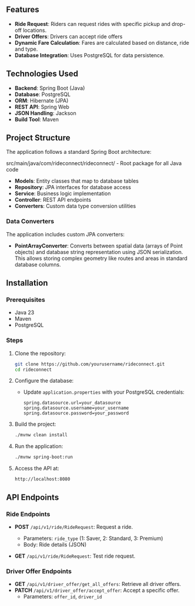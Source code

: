 ## Features
- **Ride Request**: Riders can request rides with specific pickup and drop-off locations.
- **Driver Offers**: Drivers can accept ride offers
- **Dynamic Fare Calculation**: Fares are calculated based on distance, ride and type.
- **Database Integration**: Uses PostgreSQL for data persistence.

## Technologies Used
- **Backend**: Spring Boot (Java)
- **Database**: PostgreSQL
- **ORM**: Hibernate (JPA)
- **REST API**: Spring Web
- **JSON Handling**: Jackson
- **Build Tool**: Maven

## Project Structure
The application follows a standard Spring Boot architecture:

src/main/java/com/rideconnect/rideconnect/ - Root package for all Java code

- **Models**: Entity classes that map to database tables
- **Repository**: JPA interfaces for database access
- **Service**: Business logic implementation 
- **Controller**: REST API endpoints
- **Converters**: Custom data type conversion utilities

### Data Converters
The application includes custom JPA converters:
- **PointArrayConverter**: Converts between spatial data (arrays of Point objects) and database string representation using JSON serialization. This allows storing complex geometry like routes and areas in standard database columns.

## Installation

### Prerequisites
- Java 23
- Maven
- PostgreSQL

### Steps
1. Clone the repository:
   ```bash
   git clone https://github.com/yourusername/rideconnect.git
   cd rideconnect
   ```

2. Configure the database:
   - Update `application.properties` with your PostgreSQL credentials:
     ```properties
     spring.datasource.url=your_datasource
     spring.datasource.username=your_username
     spring.datasource.password=your_password
     ```

3. Build the project:
   ```bash
   ./mvnw clean install
   ```

4. Run the application:
   ```bash
   ./mvnw spring-boot:run
   ```

5. Access the API at:
   ```
   http://localhost:8080
   ```

## API Endpoints

### Ride Endpoints
- **POST** `/api/v1/ride/RideRequest`: Request a ride.
  - Parameters: `ride_type` (1: Saver, 2: Standard, 3: Premium)
  - Body: Ride details (JSON)

- **GET** `/api/v1/ride/RideRequest`: Test ride request.

### Driver Offer Endpoints
- **GET** `/api/v1/driver_offer/get_all_offers`: Retrieve all driver offers.
- **PATCH** `/api/v1/driver_offer/accept_offer`: Accept a specific offer.
  - Parameters: `offer_id`, `driver_id`





